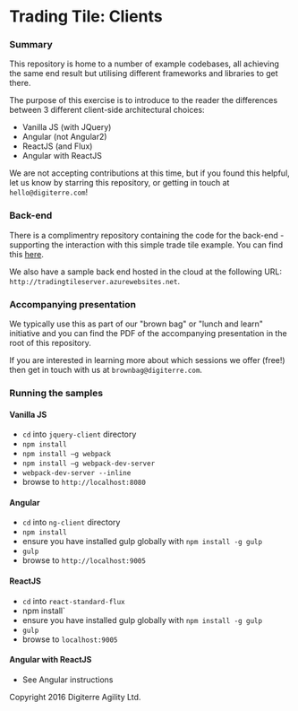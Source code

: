 # Trading Tile: Clients

### Summary
This repository is home to a number of example codebases, all achieving the same end result but utilising different frameworks and libraries to get there.

The purpose of this exercise is to introduce to the reader the differences between 3 different client-side architectural choices:

- Vanilla JS (with JQuery)
- Angular (not Angular2)
- ReactJS (and Flux)
- Angular with ReactJS

We are not accepting contributions at this time, but if you found this helpful, let us know by starring this repository, or getting in touch at `hello@digiterre.com`!

### Back-end
There is a complimentry repository containing the code for the back-end - supporting the interaction with this simple trade tile example. You can find this [here](https://github.com/Digiterre/trading-tile-server).

We also have a sample back end hosted in the cloud at the following URL: `http://tradingtileserver.azurewebsites.net`.

### Accompanying presentation

We typically use this as part of our "brown bag" or "lunch and learn" initiative and you can find the PDF of the accompanying presentation in the root of this repository.

If you are interested in learning more about which sessions we offer (free!) then get in touch with us at `brownbag@digiterre.com`.

### Running the samples

#### Vanilla JS
-	`cd` into `jquery-client` directory
-	`npm install`
-	`npm install –g webpack`
-	`npm install –g webpack-dev-server`
-	`webpack-dev-server --inline`
-	browse to `http://localhost:8080`


#### Angular
-	`cd` into `ng-client` directory
-	`npm install`
-	ensure you have installed gulp globally with `npm install -g gulp`
-	`gulp`
-	browse to `http://localhost:9005`


#### ReactJS

-	`cd` into `react-standard-flux`
-	npm install`
-	ensure you have installed gulp globally with `npm install -g gulp`
-	`gulp`
-	browse to `localhost:9005`


#### Angular with ReactJS

-	See Angular instructions

Copyright 2016 Digiterre Agility Ltd.
